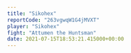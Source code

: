 ```yaml
---
title: "Sikohex"
reportCode: "263vgwqW1G4jMVXT"
player: "Sikohex"
fight: "Attumen the Huntsman"
date: 2021-07-15T18:53:21.415000+00:00
---
```

